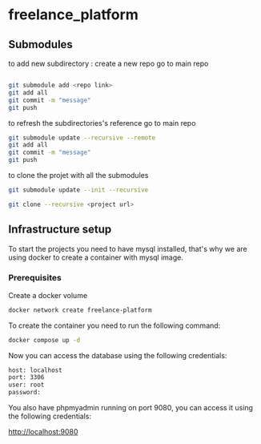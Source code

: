 # freelance_platform

## Submodules

to add new subdirectory :
create a new repo
go to main repo

```bash

git submodule add <repo link>
git add all
git commit -m "message"
git push

```

to refresh the subdirectories's reference
go to main repo

```bash
git submodule update --recursive --remote
git add all
git commit -m "message"
git push

```

to clone the projet with all the submodules

```bash
git submodule update --init --recursive

git clone --recursive <project url>

```

## Infrastructure setup

To start the projects you need to have mysql installed, that's why we are using docker to create a container with mysql image.

### Prerequisites

Create a docker volume

```bash
docker network create freelance-platform
```

To create the container you need to run the following command:

```bash
docker compose up -d
```

Now you can access the database using the following credentials:

```bash
host: localhost
port: 3306
user: root
password:
```

You also have phpmyadmin running on port 9080, you can access it using the following credentials:

[http://localhost:9080](http://localhost:9080)
